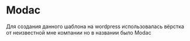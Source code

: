 # Modac
Для создания данного шаблона на wordpress использовалась вёрстка от неизвестной мне компании но в названии было Modac
